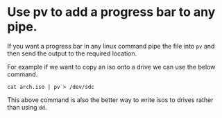 # Use pv to add a progress bar to any pipe.

If you want a progress bar in any linux command pipe the file into `pv`
and then send the output to the required location.

For example if we want to copy an iso onto a drive we can use the below
command.

```
cat arch.iso | pv > /dev/sdc
```

This above command is also the better way to write isos to drives rather
than using `dd`.
